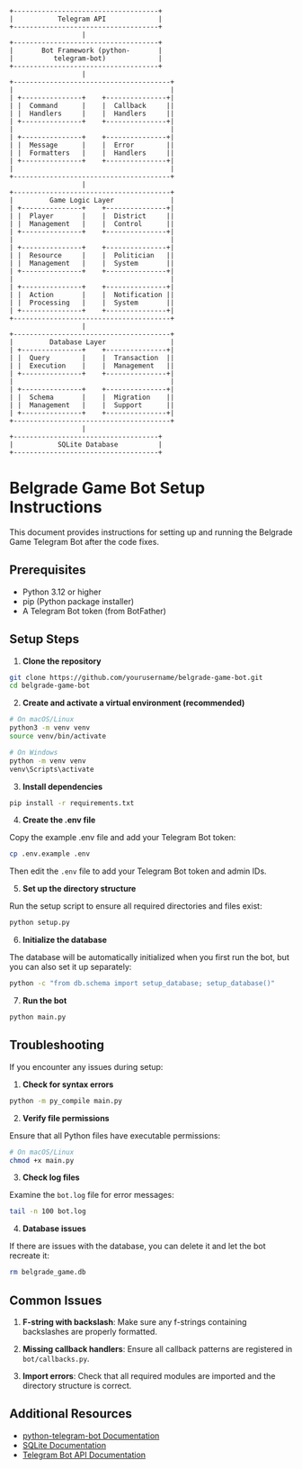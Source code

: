 ```
+------------------------------------+
|           Telegram API             |
+------------------------------------+
                  |
+------------------------------------+
|       Bot Framework (python-       |
|          telegram-bot)             |
+------------------------------------+
                  |
+---------------------------------------+
|                                       |
| +---------------+    +---------------+|
| |  Command      |    |  Callback     ||
| |  Handlers     |    |  Handlers     ||
| +---------------+    +---------------+|
|                                       |
| +---------------+    +---------------+|
| |  Message      |    |  Error        ||
| |  Formatters   |    |  Handlers     ||
| +---------------+    +---------------+|
|                                       |
+---------------------------------------+
                  |
+---------------------------------------+
|         Game Logic Layer              |
| +---------------+    +---------------+|
| |  Player       |    |  District     ||
| |  Management   |    |  Control      ||
| +---------------+    +---------------+|
|                                       |
| +---------------+    +---------------+|
| |  Resource     |    |  Politician   ||
| |  Management   |    |  System       ||
| +---------------+    +---------------+|
|                                       |
| +---------------+    +---------------+|
| |  Action       |    |  Notification ||
| |  Processing   |    |  System       ||
| +---------------+    +---------------+|
+---------------------------------------+
                  |
+---------------------------------------+
|         Database Layer                |
| +---------------+    +---------------+|
| |  Query        |    |  Transaction  ||
| |  Execution    |    |  Management   ||
| +---------------+    +---------------+|
|                                       |
| +---------------+    +---------------+|
| |  Schema       |    |  Migration    ||
| |  Management   |    |  Support      ||
| +---------------+    +---------------+|
+---------------------------------------+
                  |
+------------------------------------+
|           SQLite Database          |
+------------------------------------+
```

# Belgrade Game Bot Setup Instructions

This document provides instructions for setting up and running the Belgrade Game Telegram Bot after the code fixes.

## Prerequisites

- Python 3.12 or higher
- pip (Python package installer)
- A Telegram Bot token (from BotFather)

## Setup Steps

1. **Clone the repository**

```bash
git clone https://github.com/yourusername/belgrade-game-bot.git
cd belgrade-game-bot
```

2. **Create and activate a virtual environment (recommended)**

```bash
# On macOS/Linux
python3 -m venv venv
source venv/bin/activate

# On Windows
python -m venv venv
venv\Scripts\activate
```

3. **Install dependencies**

```bash
pip install -r requirements.txt
```

4. **Create the .env file**

Copy the example .env file and add your Telegram Bot token:

```bash
cp .env.example .env
```

Then edit the `.env` file to add your Telegram Bot token and admin IDs.

5. **Set up the directory structure**

Run the setup script to ensure all required directories and files exist:

```bash
python setup.py
```

6. **Initialize the database**

The database will be automatically initialized when you first run the bot, but you can also set it up separately:

```bash
python -c "from db.schema import setup_database; setup_database()"
```

7. **Run the bot**

```bash
python main.py
```

## Troubleshooting

If you encounter any issues during setup:

1. **Check for syntax errors**

```bash
python -m py_compile main.py
```

2. **Verify file permissions**

Ensure that all Python files have executable permissions:

```bash
# On macOS/Linux
chmod +x main.py
```

3. **Check log files**

Examine the `bot.log` file for error messages:

```bash
tail -n 100 bot.log
```

4. **Database issues**

If there are issues with the database, you can delete it and let the bot recreate it:

```bash
rm belgrade_game.db
```

## Common Issues

1. **F-string with backslash**: Make sure any f-strings containing backslashes are properly formatted.

2. **Missing callback handlers**: Ensure all callback patterns are registered in `bot/callbacks.py`.

3. **Import errors**: Check that all required modules are imported and the directory structure is correct.

## Additional Resources

- [python-telegram-bot Documentation](https://docs.python-telegram-bot.org/)
- [SQLite Documentation](https://www.sqlite.org/docs.html)
- [Telegram Bot API Documentation](https://core.telegram.org/bots/api)